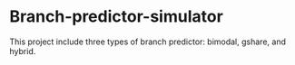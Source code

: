 # Branch-predictor-simulator
This project include three types of branch predictor: bimodal, gshare, and hybrid.
